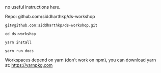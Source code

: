 no useful instructions here.

Repo: github.com/siddharthkp/ds-workshop

```
git@github.com:siddharthkp/ds-workshop.git

cd ds-workshop

yarn install

yarn run docs
```

Workspaces depend on yarn (don't work on npm), you can download yarn at: https://yarnpkg.com
